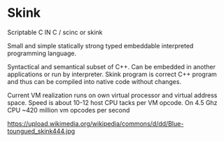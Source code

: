 # Skink
Scriptable C IN C / scinc or skink

Small and simple statically strong typed embeddable interpreted programming language.

Syntactical and semantical subset of C++. Can be embedded in another applications or run by interpreter. Skink program is correct C++ program and thus can be compiled into native code without changes.

Current VM realization runs on own virtual processor and virtual address space. Speed is about 10-12 host CPU tacks per VM opcode. On 4.5 Ghz CPU ~420 million vm opcodes per second

https://upload.wikimedia.org/wikipedia/commons/d/dd/Blue-toungued_skink444.jpg
